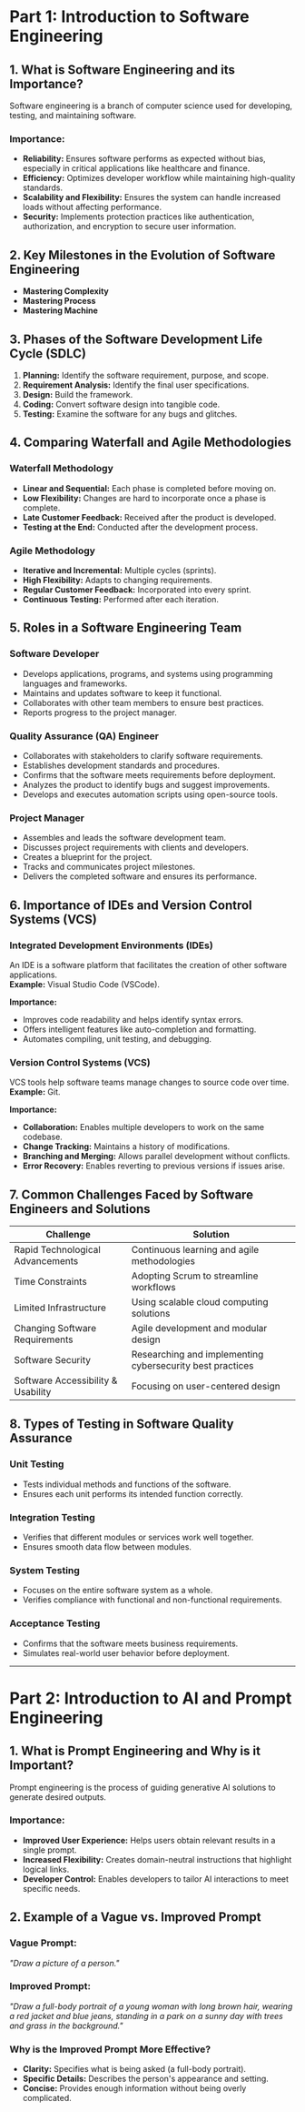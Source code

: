 # Part 1: Introduction to Software Engineering

## 1. What is Software Engineering and its Importance?

Software engineering is a branch of computer science used for developing, testing, and maintaining software.

### Importance:
- **Reliability:** Ensures software performs as expected without bias, especially in critical applications like healthcare and finance.
- **Efficiency:** Optimizes developer workflow while maintaining high-quality standards.
- **Scalability and Flexibility:** Ensures the system can handle increased loads without affecting performance.
- **Security:** Implements protection practices like authentication, authorization, and encryption to secure user information.

## 2. Key Milestones in the Evolution of Software Engineering
- **Mastering Complexity**  
- **Mastering Process**  
- **Mastering Machine**  

## 3. Phases of the Software Development Life Cycle (SDLC)
1. **Planning:** Identify the software requirement, purpose, and scope.  
2. **Requirement Analysis:** Identify the final user specifications.  
3. **Design:** Build the framework.  
4. **Coding:** Convert software design into tangible code.  
5. **Testing:** Examine the software for any bugs and glitches.  

## 4. Comparing Waterfall and Agile Methodologies

### **Waterfall Methodology**
- **Linear and Sequential:** Each phase is completed before moving on.  
- **Low Flexibility:** Changes are hard to incorporate once a phase is complete.  
- **Late Customer Feedback:** Received after the product is developed.  
- **Testing at the End:** Conducted after the development process.  

### **Agile Methodology**
- **Iterative and Incremental:** Multiple cycles (sprints).  
- **High Flexibility:** Adapts to changing requirements.  
- **Regular Customer Feedback:** Incorporated into every sprint.  
- **Continuous Testing:** Performed after each iteration.  

## 5. Roles in a Software Engineering Team

### **Software Developer**
- Develops applications, programs, and systems using programming languages and frameworks.  
- Maintains and updates software to keep it functional.  
- Collaborates with other team members to ensure best practices.  
- Reports progress to the project manager.  

### **Quality Assurance (QA) Engineer**
- Collaborates with stakeholders to clarify software requirements.  
- Establishes development standards and procedures.  
- Confirms that the software meets requirements before deployment.  
- Analyzes the product to identify bugs and suggest improvements.  
- Develops and executes automation scripts using open-source tools.  

### **Project Manager**
- Assembles and leads the software development team.  
- Discusses project requirements with clients and developers.  
- Creates a blueprint for the project.  
- Tracks and communicates project milestones.  
- Delivers the completed software and ensures its performance.  

## 6. Importance of IDEs and Version Control Systems (VCS)

### **Integrated Development Environments (IDEs)**
An IDE is a software platform that facilitates the creation of other software applications.  
**Example:** Visual Studio Code (VSCode).  

**Importance:**
- Improves code readability and helps identify syntax errors.  
- Offers intelligent features like auto-completion and formatting.  
- Automates compiling, unit testing, and debugging.  

### **Version Control Systems (VCS)**
VCS tools help software teams manage changes to source code over time.  
**Example:** Git.  

**Importance:**
- **Collaboration:** Enables multiple developers to work on the same codebase.  
- **Change Tracking:** Maintains a history of modifications.  
- **Branching and Merging:** Allows parallel development without conflicts.  
- **Error Recovery:** Enables reverting to previous versions if issues arise.  

## 7. Common Challenges Faced by Software Engineers and Solutions

| Challenge | Solution |
|-----------|----------|
| Rapid Technological Advancements | Continuous learning and agile methodologies |
| Time Constraints | Adopting Scrum to streamline workflows |
| Limited Infrastructure | Using scalable cloud computing solutions |
| Changing Software Requirements | Agile development and modular design |
| Software Security | Researching and implementing cybersecurity best practices |
| Software Accessibility & Usability | Focusing on user-centered design |

## 8. Types of Testing in Software Quality Assurance

### **Unit Testing**
- Tests individual methods and functions of the software.  
- Ensures each unit performs its intended function correctly.  

### **Integration Testing**
- Verifies that different modules or services work well together.  
- Ensures smooth data flow between modules.  

### **System Testing**
- Focuses on the entire software system as a whole.  
- Verifies compliance with functional and non-functional requirements.  

### **Acceptance Testing**
- Confirms that the software meets business requirements.  
- Simulates real-world user behavior before deployment.  

---

# Part 2: Introduction to AI and Prompt Engineering

## 1. What is Prompt Engineering and Why is it Important?

Prompt engineering is the process of guiding generative AI solutions to generate desired outputs.

### **Importance:**
- **Improved User Experience:** Helps users obtain relevant results in a single prompt.  
- **Increased Flexibility:** Creates domain-neutral instructions that highlight logical links.  
- **Developer Control:** Enables developers to tailor AI interactions to meet specific needs.  

## 2. Example of a Vague vs. Improved Prompt

### **Vague Prompt:**  
*"Draw a picture of a person."*  

### **Improved Prompt:**  
*"Draw a full-body portrait of a young woman with long brown hair, wearing a red jacket and blue jeans, standing in a park on a sunny day with trees and grass in the background."*  

### **Why is the Improved Prompt More Effective?**
- **Clarity:** Specifies what is being asked (a full-body portrait).  
- **Specific Details:** Describes the person's appearance and setting.  
- **Concise:** Provides enough information without being overly complicated.  
